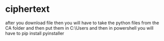 # ciphertext
after you download file then you will have to take the python files from the CA folder and then put them in C:\Users and then in powershell you will have to pip install pyinstaller

